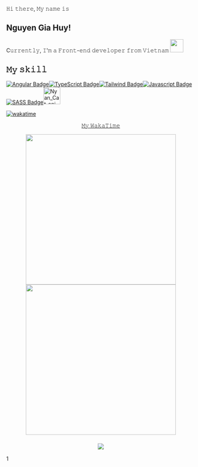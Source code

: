 𝙷𝚒 𝚝𝚑𝚎𝚛𝚎, 𝙼𝚢 𝚗𝚊𝚖𝚎 𝚒𝚜 

## Nguyen Gia Huy!
<p>C𝚞𝚛𝚛𝚎𝚗𝚝𝚕𝚢, 𝙸'𝚖 𝚊 𝙵𝚛𝚘𝚗𝚝-𝚎𝚗𝚍 𝚍𝚎𝚟𝚎𝚕𝚘𝚙𝚎𝚛 𝚏𝚛𝚘𝚖 𝚅𝚒𝚎𝚝𝚗𝚊𝚖 <img width="35" src="https://1.bp.blogspot.com/-PB1l0aJwXmA/YEpAVjiVM1I/AAAAAAAA5JI/flVFLSBlMOAAH0WvN-oKZmJRRixnouqvQCLcBGAsYHQ/s0/Flag_of_Vietnam.gif"/></p>

## 𝙼𝚢 𝚜𝚔𝚒𝚕𝚕

[![Angular Badge](https://img.shields.io/badge/Angular-DD0031?style=for-the-badge&logo=angular&logoColor=white)](#)[![TypeScript Badge](https://img.shields.io/badge/TypeScript-007ACC?style=for-the-badge&logo=typescript&logoColor=white)](#)[![Tailwind Badge](https://img.shields.io/badge/Tailwind_CSS-38B2AC?style=for-the-badge&logo=tailwind-css&logoColor=white)](#)[![Javascript Badge](https://img.shields.io/badge/JavaScript-F7DF1E?style=for-the-badge&logo=javascript&logoColor=black)](#)[![SASS Badge](https://img.shields.io/badge/Sass-CC6699?style=for-the-badge&logo=sass&logoColor=white)](#)<img src="https://media2.giphy.com/media/12kSpsUT4J8Dzq/giphy.gif?cid=ecf05e47k81d32s2o0d2j8kkzw4ej5eqvet7zvoo7d2srogp&rid=giphy.gif&ct=s" width="45px" alt="Nyan_Cat_animated">

[![wakatime](https://wakatime.com/badge/user/7dfffda2-e19b-4623-ac69-1e03a88afab8.svg)](https://wakatime.com/@wawahuy)
<p align=center>
      <a href='https://wakatime.com/@wawahuy' target='_blank'>𝙼𝚢 𝚆𝚊𝚔𝚊𝚃𝚒𝚖𝚎</a>
</p>

<div align="center">
<img src = "https://github-readme-stats.vercel.app/api?username=heydayle&show_icons=true&theme=bear" width = 400>
<img src = "https://github-readme-streak-stats.herokuapp.com?user=heydayle&theme=dark&hide_border=true" width = 400>
</div>
<h3 align=center>        
<img src="https://visitor-badge.glitch.me/badge?page_id=wawahuy" />
</h3>



1
